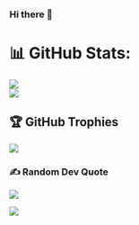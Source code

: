 ### Hi there 👋
# 📊 GitHub Stats:
![](https://github-readme-stats.vercel.app/api?username=PRAMOD-SAMSON&theme=light&hide_border=true&include_all_commits=true&count_private=true)<br/>
![](https://github-readme-stats.vercel.app/api/top-langs/?username=PRAMOD-SAMSON&theme=light&hide_border=true&include_all_commits=true&count_private=true&layout=compact)
## 🏆 GitHub Trophies
![](https://github-profile-trophy.vercel.app/?username=PRAMOD-SAMSON&theme=darkhub&no-frame=false&no-bg=false&margin-w=4)
### ✍️ Random Dev Quote
![](https://quotes-github-readme.vercel.app/api?type=horizontal&theme=radical)

[![](https://visitcount.itsvg.in/api?id=PRAMOD-SAMSON&label=Profile%20Views&icon=5&pretty=true)](https://visitcount.itsvg.in)
<!--
**PRAMOD-SAMSON/PRAMOD-SAMSON** is a ✨ _special_ ✨ repository because its `README.md` (this file) appears on your GitHub profile.

Here are some ideas to get you started:

- 🔭 I’m currently working on ...
- 🌱 I’m currently learning ...
- 👯 I’m looking to collaborate on ...
- 🤔 I’m looking for help with ...
- 💬 Ask me about ...
- 📫 How to reach me: ...
- 😄 Pronouns: ...
- ⚡ Fun fact: ...
-->
